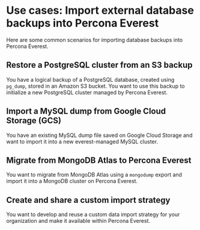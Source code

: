 # Use cases: Import external database backups into Percona Everest

Here are some common scenarios for importing database backups into Percona Everest.

## Restore a PostgreSQL cluster from an S3 backup

You have a logical backup of a PostgreSQL database, created using `pg_dump`, stored in an Amazon S3 bucket. You want to use this backup to initialize a new PostgreSQL cluster managed by Percona Everest.

## Import a MySQL dump from Google Cloud Storage (GCS)

You have an existing MySQL dump file saved on Google Cloud Storage and want to import it into a new everest-managed MySQL cluster.

## Migrate from MongoDB Atlas to Percona Everest

You want to migrate from MongoDB Atlas using a `mongodump` export and import it into a MongoDB cluster on Percona Everest.

## Create and share a custom import strategy

You want to develop and reuse a custom data import strategy for your organization and make it available within Percona Everest.



